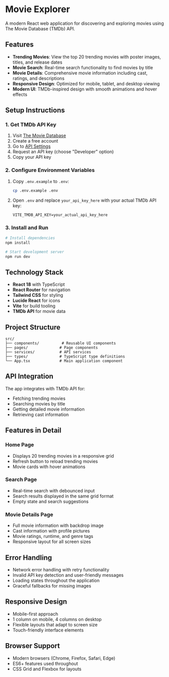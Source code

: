 # Movie Explorer

A modern React web application for discovering and exploring movies using The Movie Database (TMDb) API.

## Features

- **Trending Movies**: View the top 20 trending movies with poster images, titles, and release dates
- **Movie Search**: Real-time search functionality to find movies by title
- **Movie Details**: Comprehensive movie information including cast, ratings, and descriptions
- **Responsive Design**: Optimized for mobile, tablet, and desktop viewing
- **Modern UI**: TMDb-inspired design with smooth animations and hover effects

## Setup Instructions

### 1. Get TMDb API Key

1. Visit [The Movie Database](https://www.themoviedb.org/)
2. Create a free account
3. Go to [API Settings](https://www.themoviedb.org/settings/api)
4. Request an API key (choose "Developer" option)
5. Copy your API key

### 2. Configure Environment Variables

1. Copy `.env.example` to `.env`:
   ```bash
   cp .env.example .env
   ```

2. Open `.env` and replace `your_api_key_here` with your actual TMDb API key:
   ```
   VITE_TMDB_API_KEY=your_actual_api_key_here
   ```

### 3. Install and Run

```bash
# Install dependencies
npm install

# Start development server
npm run dev
```

## Technology Stack

- **React 18** with TypeScript
- **React Router** for navigation
- **Tailwind CSS** for styling
- **Lucide React** for icons
- **Vite** for build tooling
- **TMDb API** for movie data

## Project Structure

```
src/
├── components/          # Reusable UI components
├── pages/              # Page components
├── services/           # API services
├── types/              # TypeScript type definitions
└── App.tsx             # Main application component
```

## API Integration

The app integrates with TMDb API for:
- Fetching trending movies
- Searching movies by title
- Getting detailed movie information
- Retrieving cast information

## Features in Detail

### Home Page
- Displays 20 trending movies in a responsive grid
- Refresh button to reload trending movies
- Movie cards with hover animations

### Search Page
- Real-time search with debounced input
- Search results displayed in the same grid format
- Empty state and search suggestions

### Movie Details Page
- Full movie information with backdrop image
- Cast information with profile pictures
- Movie ratings, runtime, and genre tags
- Responsive layout for all screen sizes

## Error Handling

- Network error handling with retry functionality
- Invalid API key detection and user-friendly messages
- Loading states throughout the application
- Graceful fallbacks for missing images

## Responsive Design

- Mobile-first approach
- 1 column on mobile, 4 columns on desktop
- Flexible layouts that adapt to screen size
- Touch-friendly interface elements

## Browser Support

- Modern browsers (Chrome, Firefox, Safari, Edge)
- ES6+ features used throughout
- CSS Grid and Flexbox for layouts